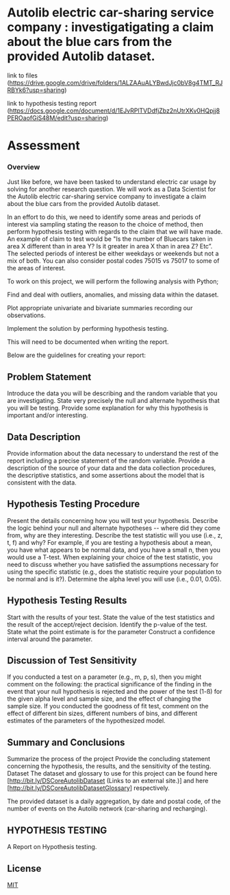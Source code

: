 # Autolib electric car-sharing service company : investigatigating a claim about the blue cars from the provided Autolib dataset.
link to files (https://drive.google.com/drive/folders/1ALZAAuALYBwdJjc0bV8g4TMT_RJRBYk6?usp=sharing)

link to hypothesis testing report (https://docs.google.com/document/d/1EJvRPlTVDdfjZbz2nUtrXKv0HQpjj8PEROaofGiS48M/edit?usp=sharing)

# Assessment
### Overview 
Just like before, we have been tasked to understand electric car usage by solving for another research question. We will work as a Data Scientist for the Autolib electric car-sharing service company to investigate a claim about the blue cars from the provided Autolib dataset.

In an effort to do this, we need to identify some areas and periods of interest via sampling stating the reason to the choice of method, then perform hypothesis testing with regards to the claim that we will have made. An example of claim to test would be "Is the number of Bluecars taken in area X different than in area Y? Is it greater in area X than in area Z? Etc”. The selected periods of interest be either weekdays or weekends but not a mix of both. You can also consider postal codes 75015 vs 75017 to some of the areas of interest. 

To work on this project, we will perform the following analysis with Python; 

Find and deal with outliers, anomalies, and missing data within the dataset.

Plot appropriate univariate and bivariate summaries recording our observations.

Implement the solution by performing hypothesis testing.

This will need to be documented when writing the report.

Below are the guidelines for creating your report:

## Problem Statement
Introduce the data you will be describing and the random variable that you are investigating. 
State very precisely the null and alternate hypothesis that you will be testing. 
Provide some explanation for why this hypothesis is important and/or interesting. 

## Data Description
Provide information about the data necessary to understand the rest of the report including a precise statement of the random variable.
Provide a description of the source of your data and the data collection procedures, the descriptive statistics, and some assertions about the model that is consistent with the data. 

## Hypothesis Testing Procedure
Present the details concerning how you will test your hypothesis. 
Describe the logic behind your null and alternate hypotheses -- where did they come from, why are they interesting. 
Describe the test statistic will you use (i.e., z, t, f) and why?  For example, if you are testing a hypothesis about a mean, you have what appears to be normal data, and you have a small n, then you would use a T-test.  When explaining your choice of the test statistic, you need to discuss whether you have satisfied the assumptions necessary for using the specific statistic (e.g., does the statistic require your population to be normal and is it?). 
Determine the alpha level you will use (i.e., 0.01, 0.05).

## Hypothesis Testing Results
Start with the results of your test. 
State the value of the test statistics and the result of the accept/reject decision. 
Identify the p-value of the test.
State what the point estimate is for the parameter
Construct a confidence interval around the parameter.

## Discussion of Test Sensitivity  
If you conducted a test on a parameter (e.g., m, p, s), then you might comment on the following:  the practical significance of the finding in the event that your null hypothesis is rejected and the power of the test (1-ß) for the given alpha level and sample size, and the effect of changing the sample size.
If you conducted the goodness of fit test, comment on the effect of different bin sizes, different numbers of bins, and different estimates of the parameters of the hypothesized model.

## Summary and Conclusions
Summarize the process of the project
Provide the concluding statement concerning the hypothesis, the results, and the sensitivity of the testing.
Dataset
The dataset and glossary to use for this project can be found here [http://bit.ly/DSCoreAutolibDataset (Links to an external site.)] and here [http://bit.ly/DSCoreAutolibDatasetGlossary] respectively.

The provided dataset is a daily aggregation, by date and postal code, of the number of events on the Autolib network (car-sharing and recharging).
 



## HYPOTHESIS TESTING

A Report on Hypothesis testing. 

## License
[MIT](https://choosealicense.com/licenses/mit/)
